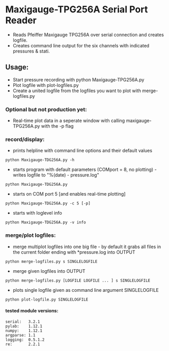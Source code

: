 # Maxigauge-TPG256A Serial Port Reader
* Reads Pfeiffer Maxigauge TPG256A over serial connection and creates logfile.
* Creates command line output for the six channels with indicated pressures & stati.

## Usage:
* Start pressure recording with python Maxigauge-TPG256A.py 
* Plot logfile with plot-logfiles.py
* Create a united logfile from the logfiles you want to plot with merge-logfiles.py

### Optional but not production yet:
* Real-time plot data in a seperate window with calling maxigauge-TPG256A.py with the -p flag

### record/display:
* prints helpline with command line options and their default values
``` 
python Maxigauge-TDG256A.py -h 
```
* starts program with default parameters (COMport = 8, no plotting) - writes logfile to "%(date) - pressure.log"
``` 
python Maxigauge-TDG256A.py 
```
* starts on COM port 5 [and enables real-time plotting]
``` 
python Maxigauge-TDG256A.py -c 5 [-p] 
```
* starts with loglevel info
``` 
python Maxigauge-TDG256A.py -v info
```

### merge/plot logfiles:
* merge multiplot logfiles into one big file - by default it grabs all files in the current folder ending with *pressure.log into OUTPUT
``` 
python merge-logfiles.py s SINGLELOGFILE 
```
* merge given logfiles into OUTPUT
```
python merge-logfiles.py [LOGFILE LOGFILE ... ] s SINGLELOGFILE 
```
* plots single logfile given as command line argument SINGLELOGFILE
``` 
python plot-logfile.py SINGLELOGFILE 
```

#### tested module versions:
```
serial:   3.2.1
pylab:    1.12.1
numpy:    1.12.1
argparse: 1.1
logging:  0.5.1.2
re:       2.2.1
```
